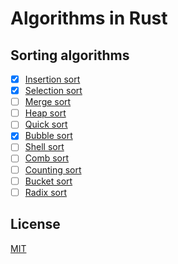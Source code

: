 # Algorithms in Rust

## Sorting algorithms

- [x] [Insertion sort](sorting/insertion_sort)
- [x] [Selection sort](sorting/merge_sort)
- [ ] [Merge sort](sorting/merge_sort)
- [ ] [Heap sort](sorting/heap_sort)
- [ ] [Quick sort](sorting/quick_sort)
- [x] [Bubble sort](sorting/bubble_sort)
- [ ] [Shell sort](sorting/shell_sort)
- [ ] [Comb sort](sorting/comb_sort)
- [ ] [Counting sort](sorting/counting_sort)
- [ ] [Bucket sort](bucket_sort)
- [ ] [Radix sort](radix_sort)

## License

[MIT](LICENSE)
